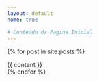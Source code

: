 ```yaml
---
layout: default
home: true

# Conteúdo da Pagina Inicial
---
```


{% for post in site.posts %}
<section id="" class="white-space-160">
  {{ content }}
</section>
{% endfor %}
